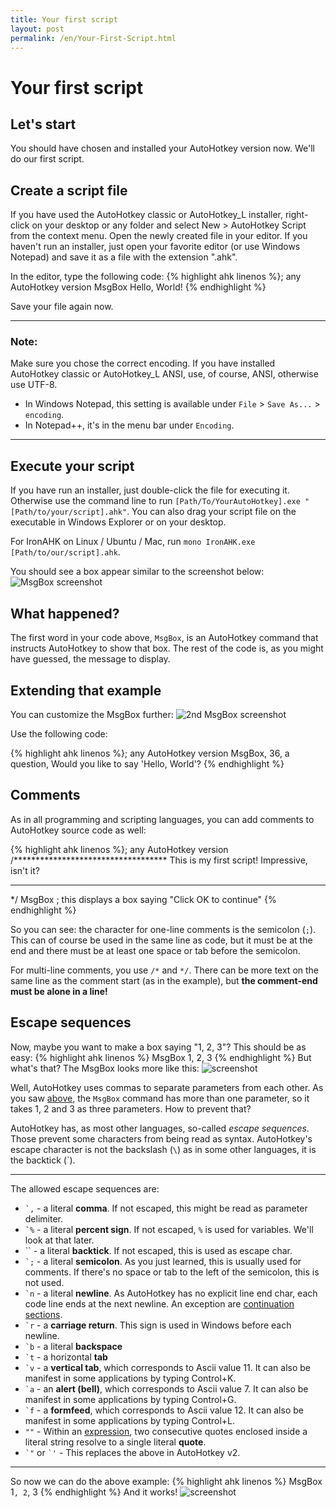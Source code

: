 ```yaml
---
title: Your first script
layout: post
permalink: /en/Your-First-Script.html
---
```

# Your first script

## Let's start
You should have chosen and installed your AutoHotkey version now. We'll do our first script.

## Create a script file
If you have used the AutoHotkey classic or AutoHotkey\_L installer, right-click on your desktop or any folder and select New > AutoHotkey Script from the context menu. Open the newly created file in your editor. If you haven't run an installer, just open your favorite editor (or use Windows Notepad) and save it as a file with the extension ".ahk".

In the editor, type the following code:
{% highlight ahk linenos %}; any AutoHotkey version
MsgBox Hello, World!
{% endhighlight %}

Save your file again now.

---
### Note:
Make sure you chose the correct encoding. If you have installed AutoHotkey classic or AutoHotkey\_L ANSI, use, of course, ANSI, otherwise use UTF-8.

* In Windows Notepad, this setting is available under `File` > `Save As...` > `encoding`.
* In Notepad++, it's in the menu bar under `Encoding`.

---
## Execute your script
If you have run an installer, just double-click the file for executing it. Otherwise use the command line to run `[Path/To/YourAutoHotkey].exe "[Path/to/your/script].ahk"`. You can also drag your script file on the executable in Windows Explorer or on your desktop.

For IronAHK on Linux / Ubuntu / Mac, run `mono IronAHK.exe [Path/to/our/script].ahk`.

You should see a box appear similar to the screenshot below:
![MsgBox screenshot](images/Hello-World-1.png)

## What happened?
The first word in your code above, `MsgBox`, is an AutoHotkey command that instructs AutoHotkey to show that box. The rest of the code is, as you might have guessed, the message to display.

## Extending that example
You can customize the MsgBox further:
![2nd MsgBox screenshot](images/Hello-World-2.png)

Use the following code:

{% highlight ahk linenos %}; any AutoHotkey version
MsgBox, 36, a question, Would you like to say 'Hello, World'?
{% endhighlight %}

## Comments
As in all programming and scripting languages, you can add comments to AutoHotkey source code as well:

{% highlight ahk linenos %}; any AutoHotkey version
/***********************************
This is my first script!
Impressive, isn't it?
************************************
*/
MsgBox ; this displays a box saying "Click OK to continue"
{% endhighlight %}

So you can see: the character for one-line comments is the semicolon (`;`). This can of course be used in the same line as code, but it must be at the end and there must be at least one space or tab before the semicolon.

For multi-line comments, you use `/*` and `*/`. There can be more text on the same line as the comment start (as in the example), but **the comment-end must be alone in a line!**

## Escape sequences
Now, maybe you want to make a box saying "1, 2, 3"? This should be as easy:
{% highlight ahk linenos %}
MsgBox 1, 2, 3
{% endhighlight %}
But what's that? The MsgBox looks more like this:
![screenshot](images/Escaping-1.png)

Well, AutoHotkey uses commas to separate parameters from each other. As you saw [above](#extending_that_example), the `MsgBox` command has more than one parameter, so it takes 1, 2 and 3 as three parameters. How to prevent that?

AutoHotkey has, as most other languages, so-called *escape sequences*. Those prevent some characters from being read as syntax.
AutoHotkey's escape character is not the backslash (`\`) as in some other languages, it is the backtick (\`).

- - -
The allowed escape sequences are:

* `` `, `` - a literal **comma**. If not escaped, this might be read as parameter delimiter.
* `` `% `` - a literal **percent sign**. If not escaped, `%` is used for variables. We'll look at that later.
* \`\` - a literal **backtick**. If not escaped, this is used as escape char.
* `` `; `` - a literal **semicolon**. As you just learned, this is usually used for comments. If there's no space or tab to the left of the semicolon, this is not used.
* `` `n `` - a literal **newline**. As AutoHotkey has no explicit line end char, each code line ends at the next newline. An exception are [continuation sections]().
* `` `r `` - a **carriage return**. This sign is used in Windows before each newline.
* `` `b `` - a literal **backspace**
* `` `t `` - a horizontal **tab**
* `` `v `` - a **vertical tab**, which corresponds to Ascii value 11. It can also be manifest in some applications by typing Control+K. 
* `` `a `` - an **alert (bell)**, which corresponds to Ascii value 7. It can also be manifest in some applications by typing Control+G. 
* `` `f `` - a **formfeed**, which corresponds to Ascii value 12. It can also be manifest in some applications by typing Control+L.
* `""` - Within an [expression](), two consecutive quotes enclosed inside a literal string resolve to a single literal **quote**.
* `` `" `` or `` `' `` - This replaces the above in AutoHotkey v2.

- - -
So now we can do the above example:
{% highlight ahk linenos %}
MsgBox 1`, 2`, 3
{% endhighlight %}
And it works!
![screenshot](images/Escaping-2.png)

